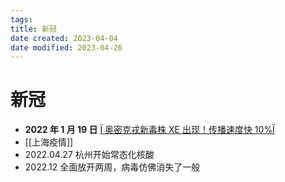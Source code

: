 ```yaml
---
tags:
title: 新冠
date created: 2023-04-04
date modified: 2023-04-26
---
```


# 新冠

- **2022 年 1 月 19 日** [Ï 奥密克戎新毒株 XE 出现！传播速度快 10%Ï](https://mp.weixin.qq.com/s/SG-E-v2QwFUbs2s4rHPg2Q)
- [[上海疫情]]
- 2022.04.27 杭州开始常态化核酸
- 2022.12 全面放开两周，病毒仿佛消失了一般
